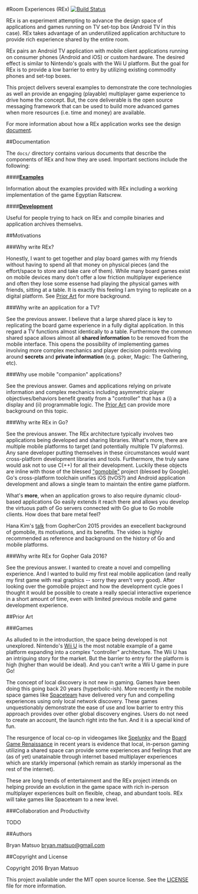 #Room Experiences (REx) [![Build Status](https://travis-ci.org/gophergala2016/rex.svg?branch=master)](https://travis-ci.org/gophergala2016/rex)

REx is an experiment attempting to advance the design space of applications and
games running on TV set-top box (Android TV in this case).  REx takes advantage
of an underutilized application architucture to provide rich experience shared
by the entire room.

REx pairs an Android TV application with mobile client applications running on
consumer phones (Android and iOS) or custom hardware.  The desired effect is
similar to Nintendo's goals with the Wii U platform.  But the goal for REx is
to provide a low barrier to entry by utilizing existing commodity phones and
set-top boxes.

This project delivers several examples to demonstrate the core technologies as
well an provide an engaging (playable) multiplayer game experience to drive
home the concept.  But, the core deliverable is the open source messaging
framework that can be used to build more advanced games when more resources
(i.e. time and money) are available.

For more information about how a REx application works see the design
[document](docs/design.md).

##Documentation

The `docs/` directory contains various documents that describe the components
of REx and how they are used.  Important sections include the following:

####**[Examples](docs/examples.md)**

Information about the examples provided with REx including a working
implementation of the game Egyptian Ratscrew.

####**[Development](docs/development.md)**

Useful for people trying to hack on REx and compile binaries and application
archives themselvs.

##Motivations

###Why write REx?

Honestly, I want to get together and play board games with my friends without
having to spend all that money on physical pieces (and the effort/space to
store and take care of them).  While many board games exist on mobile devices
many don't offer a low friction multiplayer experience and often they lose some
essense had playing the physical games with friends, sitting at a table.  It is
exactly this feeling I am trying to replicate on a digital platform.  See [Prior Art](#Prior-Art) for more background.

###Why write an application for a TV?

See the previous answer.  I believe that a large shared place is key to
replicating the board game experience in a fully digital application.  In this
regard a TV functions almost identically to a table.  Furthermore the common
shared space allows almost all **shared information** to be removed from the
mobile interface.  This opens the possibility of implementing games involving
more complex mechanics and player decision points revolving around **secrets**
and **private information** (e.g. poker, Magic: The Gathering, etc).

###Why use mobile "companion" applications?

See the previous answer.  Games and applications relying on private information
and complex mechanics including asymmetric player objectives/behaviors benefit
greatly from a "controller" that has a (i) a display and (ii) programmable
logic.  The [Prior Art](#Prior-Art) can provide more background on this topic.

###Why write REx in Go?

See the previous answer.  The REx architecture typically involves two
applications being developed and sharing libraries.  What's more, there are
multiple mobile platforms to target (and potentially multiple TV plaforms).
Any sane developer putting themselves in these circumstances would want
cross-platform development libraries and tools.  Furthermore, the truly sane
would ask not to use C(++) for all their development. Luckily these objects are
inline with those of the blessed ["gomobile"](https://github.com/golang/mobile)
project (blessed by Google).  Go's cross-platform toolchain unifies iOS (tvOS?)
and Android application development and allows a single team to maintain the
entire game platform.

What's **more**, when an application grows to also require dynamic cloud-based
applications Go easily extends it reach there and allows you develop the
virtuous path of Go servers connected with Go glue to Go mobile clients.  How
does that bare metal feel?

Hana Kim's [talk](https://www.youtube.com/watch?v=sQ6-HyPxHKg) from GopherCon
2015 provides an execellent background of gomobile, its motivations, and its
benefits.  The video is highly recommended as reference and background on the
history of Go and mobile platforms.

###Why write REx for Gopher Gala 2016?

See the previous answer.  I wanted to create a novel and compelling experience.
And I wanted to build my first real mobile application (and really my first
game with real graphics -- sorry they aren't very good).  After looking over
the gomobile project and how the development cycle goes I thought it would be
possible to create a really special interactive experience in a short amount of
time, even with limited previous mobile and game development experience.

##Prior Art

###Games

As alluded to in the introduction, the space being developed is not unexplored.
Nintendo's [Wii U](http://www.nintendo.com/wiiu) is the most notable example of
a game platform expanding into a complex "controller" architecture.  The Wii U
has an intriguing story for the market.  But the barrier to entry for the
platform is high (higher than would be ideal).  And you can't write a Wii U
game in pure Go!

The concept of local discovery is not new in gaming.  Games have been doing
this going back 20 years (hyperbolic-ish).  More recently in the mobile space
games like [Spaceteam](http://www.sleepingbeastgames.com/spaceteam/) have
delivered very fun and compelling experiences using only local network
discovery.  These games unquestionably demonstrate the ease of use and low
barrier to entry this approach provides over other global discovery engines.
Users do not need to create an account, the launch right into the fun.  And it
is a special kind of fun.

The resurgence of local co-op in videogames like
[Spelunky](http://www.spelunkyworld.com/) and the [Board Game
Renaissance](http://www.theguardian.com/technology/2014/nov/25/board-games-internet-playstation-xbox)
in recent years is evidence that local, in-person gaming utilizing a shared
space can provide some experiences and feelings that are (as of yet)
unatainable through internet based multiplayer experiences which are starkly
impersonal (which remain as starkly impersonal as the rest of the internet).

These are long trends of entertainment and the REx project intends on helping
provide an evolution in the game space with rich in-person multiplayer
experiences built on flexible, cheap, and abundant tools.  REx will take games
like Spaceteam to a new level.

###Collaboration and Productivity

TODO

##Authors

Bryan Matsuo <bryan.matsuo@gmail.com>

##Copyright and License

Copyright 2016 Bryan Matsuo

This project available under the MIT open source license.  See the
[LICENSE](LICENSE) file for more information.
